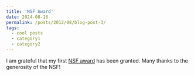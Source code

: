 ```yaml
---
title: 'NSF Award'
date: 2024-08-16
permalink: /posts/2012/08/blog-post-3/
tags:
  - cool posts
  - category1
  - category2
---
```


I am grateful that my first [NSF award](https://www.nsf.gov/awardsearch/showAward?AWD_ID=2348422&HistoricalAwards=false) has been granted. Many thanks to the generosity of the NSF!
